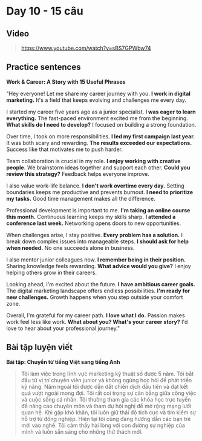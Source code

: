 # Day 10 - 15 câu

## Video
> https://www.youtube.com/watch?v=sBS7GPWbw74

## Practice sentences

**Work & Career: A Story with 15 Useful Phrases**

"Hey everyone! Let me share my career journey with you. **I work in digital marketing.** It's a field that keeps evolving and challenges me every day.

I started my career five years ago as a junior specialist. **I was eager to learn everything.** The fast-paced environment excited me from the beginning. **What skills do I need to develop?** I focused on building a strong foundation.

Over time, I took on more responsibilities. **I led my first campaign last year.** It was both scary and rewarding. **The results exceeded our expectations.** Success like that motivates me to push harder.

Team collaboration is crucial in my role. **I enjoy working with creative people.** We brainstorm ideas together and support each other. **Could you review this strategy?** Feedback helps everyone improve.

I also value work-life balance. **I don't work overtime every day.** Setting boundaries keeps me productive and prevents burnout. **I need to prioritize my tasks.** Good time management makes all the difference.

Professional development is important to me. **I'm taking an online course this month.** Continuous learning keeps my skills sharp. **I attended a conference last week.** Networking opens doors to new opportunities.

When challenges arise, I stay positive. **Every problem has a solution.** I break down complex issues into manageable steps. **I should ask for help when needed.** No one succeeds alone in business.

I also mentor junior colleagues now. **I remember being in their position.** Sharing knowledge feels rewarding. **What advice would you give?** I enjoy helping others grow in their careers.

Looking ahead, I'm excited about the future. **I have ambitious career goals.** The digital marketing landscape offers endless possibilities. **I'm ready for new challenges.** Growth happens when you step outside your comfort zone.

Overall, I'm grateful for my career path. **I love what I do.** Passion makes work feel less like work. **What about you? What's your career story?** I'd love to hear about your professional journey."

## Bài tập luyện viết

**Bài tập: Chuyển từ tiếng Việt sang tiếng Anh**

> Tôi làm việc trong lĩnh vực marketing kỹ thuật số được 5 năm. Tôi bắt đầu từ vị trí chuyên viên junior và không ngừng học hỏi để phát triển kỹ năng. Năm ngoái tôi được dẫn dắt chiến dịch đầu tiên và đạt kết quả vượt ngoài mong đợi. Tôi rất coi trọng sự cân bằng giữa công việc và cuộc sống cá nhân. Tôi thường tham gia các khóa học trực tuyến để nâng cao chuyên môn và tham dự hội nghị để mở rộng mạng lưới quan hệ. Khi gặp khó khăn, tôi luôn giữ thái độ tích cực và tìm kiếm sự hỗ trợ từ đồng nghiệp. Hiện tại tôi cũng đang hướng dẫn các bạn trẻ mới vào nghề. Tôi cảm thấy hài lòng với con đường sự nghiệp của mình và luôn sẵn sàng cho những thử thách mới.
